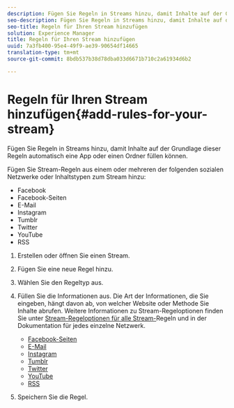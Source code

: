 ```yaml
---
description: Fügen Sie Regeln in Streams hinzu, damit Inhalte auf der Grundlage dieser Regeln automatisch eine App oder einen Ordner füllen können.
seo-description: Fügen Sie Regeln in Streams hinzu, damit Inhalte auf der Grundlage dieser Regeln automatisch eine App oder einen Ordner füllen können.
seo-title: Regeln für Ihren Stream hinzufügen
solution: Experience Manager
title: Regeln für Ihren Stream hinzufügen
uuid: 7a3fb400-95e4-49f9-ae39-90654df14665
translation-type: tm+mt
source-git-commit: 8bdb537b38d78dba033d6671b710c2a61934d6b2

---
```



# Regeln für Ihren Stream hinzufügen{#add-rules-for-your-stream}

Fügen Sie Regeln in Streams hinzu, damit Inhalte auf der Grundlage dieser Regeln automatisch eine App oder einen Ordner füllen können.

Fügen Sie Stream-Regeln aus einem oder mehreren der folgenden sozialen Netzwerke oder Inhaltstypen zum Stream hinzu:

* Facebook
* Facebook-Seiten
* E-Mail
* Instagram
* Tumblr
* Twitter
* YouTube
* RSS

1. Erstellen oder öffnen Sie einen Stream.
1. Fügen Sie eine neue Regel hinzu.
1. Wählen Sie den Regeltyp aus.
1. Füllen Sie die Informationen aus. Die Art der Informationen, die Sie eingeben, hängt davon ab, von welcher Website oder Methode Sie Inhalte abrufen. Weitere Informationen zu Stream-Regeloptionen finden Sie unter [Stream-Regeloptionen für alle Stream-](../c-streams/c-stream-rule-options-for-all-stream-rules.md#c_stream_rule_options_for_all_stream_rules)Regeln und in der Dokumentation für jedes einzelne Netzwerk.

   * [Facebook-Seiten](../c-streams/c-facebook-page-rules.md#c_facebook_page_rules)
   * [E-Mail](../c-streams/c-email-rules.md#c_email_rules)
   * [Instagram](../c-streams/c-instagram-rules.md#c_instagram_rules)
   * [Tumblr](../c-streams/c-tumblr-rules.md#c_tumblr_rules)
   * [Twitter](../c-streams/c-twitter-rules.md#c_twitter_rules)
   * [YouTube](../c-streams/c-youtube-rules/c-youtube-rules.md#c_youtube_rules)
   * [RSS](../c-streams/c-rss-rules-streams.md#c_rss_rules_streams)

1. Speichern Sie die Regel.

